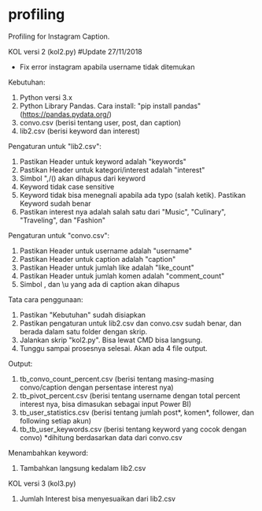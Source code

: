 # profiling
Profiling for Instagram Caption.

KOL versi 2 (kol2.py)
#Update 27/11/2018
  - Fix error instagram apabila username tidak ditemukan

Kebutuhan:
1. Python versi 3.x
2. Python Library Pandas. Cara install: "pip install pandas" (https://pandas.pydata.org/)
3. convo.csv (berisi tentang user, post, dan caption)
4. lib2.csv (berisi keyword dan interest)


Pengaturan untuk "lib2.csv":
1. Pastikan Header untuk keyword adalah "keywords"
2. Pastikan Header untuk kategori/interest adalah "interest"
3. Simbol ",/() akan dihapus dari keyword
4. Keyword tidak case sensitive
5. Keyword tidak bisa menegnali apabila ada typo (salah ketik). Pastikan Keyword sudah benar
6. Pastikan interest nya adalah salah satu dari "Music", "Culinary", "Traveling", dan "Fashion"

Pengaturan untuk "convo.csv":
1. Pastikan Header untuk username adalah "username"
2. Pastikan Header untuk caption adalah "caption"
3. Pastikan Header untuk jumlah like adalah "like_count"
4. Pastikan Header untuk jumlah komen adalah "comment_count"
5. Simbol , dan \u yang ada di caption akan dihapus


Tata cara penggunaan:
1. Pastikan "Kebutuhan" sudah disiapkan
2. Pastikan pengaturan untuk lib2.csv dan convo.csv sudah benar, dan berada dalam satu folder dengan skrip.
3. Jalankan skrip "kol2.py". Bisa lewat CMD bisa langsung.
4. Tunggu sampai prosesnya selesai. Akan ada 4 file output.

Output:
1. tb_convo_count_percent.csv (berisi tentang masing-masing convo/caption dengan persentase interest nya)
2. tb_pivot_percent.csv (berisi tentang username dengan total percent interest nya, bisa dimasukan sebagai input Power BI)
3. tb_user_statistics.csv (berisi tentang jumlah post*, komen*, follower, dan following setiap akun)
4. tb_tb_user_keywords.csv (berisi tentang keyword yang cocok dengan convo)
*dihitung berdasarkan data dari convo.csv

Menambahkan keyword:
1. Tambahkan langsung kedalam lib2.csv


KOL versi 3 (kol3.py)
1. Jumlah Interest bisa menyesuaikan dari lib2.csv
